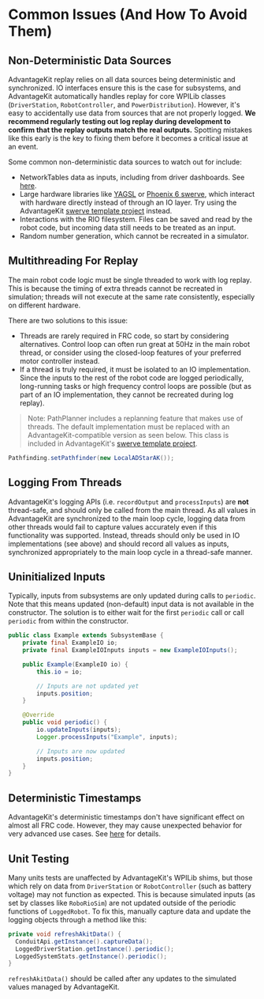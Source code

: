 # Common Issues (And How To Avoid Them)

## Non-Deterministic Data Sources

AdvantageKit replay relies on all data sources being deterministic and synchronized. IO interfaces ensure this is the case for subsystems, and AdvantageKit automatically handles replay for core WPILib classes (`DriverStation`, `RobotController`, and `PowerDistribution`). However, it's easy to accidentally use data from sources that are not properly logged. **We recommend regularly testing out log replay during development to confirm that the replay outputs match the real outputs.** Spotting mistakes like this early is the key to fixing them before it becomes a critical issue at an event.

Some common non-deterministic data sources to watch out for include:

- NetworkTables data as inputs, including from driver dashboards. See [here](RECORDING-INPUTS.md#dashboard-options--networktables-inputs).
- Large hardware libraries like [YAGSL](https://github.com/BroncBotz3481/YAGSL) or [Phoenix 6 swerve](https://v6.docs.ctr-electronics.com/en/latest/docs/tuner/tuner-swerve/index.html), which interact with hardware directly instead of through an IO layer. Try using the AdvantageKit [swerve template project](INSTALLATION.md#new-projects) instead.
- Interactions with the RIO filesystem. Files can be saved and read by the robot code, but incoming data still needs to be treated as an input.
- Random number generation, which cannot be recreated in a simulator.

## Multithreading For Replay

The main robot code logic must be single threaded to work with log replay. This is because the timing of extra threads cannot be recreated in simulation; threads will not execute at the same rate consistently, especially on different hardware.

There are two solutions to this issue:

- Threads are rarely required in FRC code, so start by considering alternatives. Control loop can often run great at 50Hz in the main robot thread, or consider using the closed-loop features of your preferred motor controller instead.
- If a thread is truly required, it must be isolated to an IO implementation. Since the inputs to the rest of the robot code are logged periodically, long-running tasks or high frequency control loops are possible (but as part of an IO implementation, they cannot be recreated during log replay).

> Note: PathPlanner includes a replanning feature that makes use of threads. The default implementation must be replaced with an AdvantageKit-compatible version as seen below. This class is included in AdvantageKit's [swerve template project](INSTALLATION.md#new-projects).

```java
Pathfinding.setPathfinder(new LocalADStarAK());
```

## Logging From Threads

AdvantageKit's logging APIs (i.e. `recordOutput` and `processInputs`) are **not** thread-safe, and should only be called from the main thread. As all values in AdvantageKit are synchronized to the main loop cycle, logging data from other threads would fail to capture values accurately even if this functionality was supported. Instead, threads should only be used in IO implementations (see above) and should record all values as inputs, synchronized appropriately to the main loop cycle in a thread-safe manner.

## Uninitialized Inputs

Typically, inputs from subsystems are only updated during calls to `periodic`. Note that this means updated (non-default) input data is not available in the constructor. The solution is to either wait for the first `periodic` call or call `periodic` from within the constructor.

```java
public class Example extends SubsystemBase {
    private final ExampleIO io;
    private final ExampleIOInputs inputs = new ExampleIOInputs();

    public Example(ExampleIO io) {
        this.io = io;

        // Inputs are not updated yet
        inputs.position;
    }

    @Override
    public void periodic() {
        io.updateInputs(inputs);
        Logger.processInputs("Example", inputs);

        // Inputs are now updated
        inputs.position;
    }
}
```

## Deterministic Timestamps

AdvantageKit's deterministic timestamps don't have significant effect on almost all FRC code. However, they may cause unexpected behavior for very advanced use cases. See [here](DATA-FLOW.md#deterministic-timestamps) for details.

## Unit Testing

Many units tests are unaffected by AdvantageKit's WPILib shims, but those which rely on data from `DriverStation` or `RobotController` (such as battery voltage) may not function as expected. This is because simulated inputs (as set by classes like `RoboRioSim`) are not updated outside of the periodic functions of `LoggedRobot`. To fix this, manually capture data and update the logging objects through a method like this:

```java
private void refreshAkitData() {
  ConduitApi.getInstance().captureData();
  LoggedDriverStation.getInstance().periodic();
  LoggedSystemStats.getInstance().periodic();
}
```

`refreshAkitData()` should be called after any updates to the simulated values managed by AdvantageKit.
